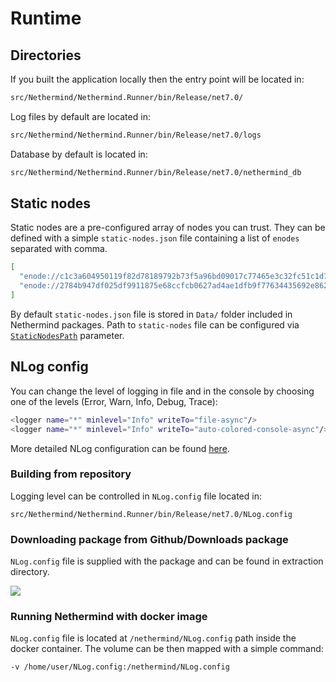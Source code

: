 # Runtime

## Directories

If you built the application locally then the entry point will be located in:

```bash
src/Nethermind/Nethermind.Runner/bin/Release/net7.0/
```

Log files by default are located in:

```bash
src/Nethermind/Nethermind.Runner/bin/Release/net7.0/logs
```

Database by default is located in:

```bash
src/Nethermind/Nethermind.Runner/bin/Release/net7.0/nethermind_db
```

## Static nodes

Static nodes are a pre-configured array of nodes you can trust. They can be defined with a simple `static-nodes.json` file containing a list of `enodes` separated with comma.

```bash
[
  "enode://c1c3a604950119f82d78189792b73f5a96bd09017c77465e3c32fc51c1d758a9a772ffddd58436d465342f2cfa6d4a442a49e526743f4d8354d7c5ce794c3ee5@127.0.0.1:30303",
  "enode://2784b947df025df9911875e68ccfcb0627ad4ae1dfb9f77634435692e8626508d9a6a04adff7719d3d73b25e72cbedee8d8e431492afbbd5fb4082e78c52d934@127.0.0.1:30303"
]
```

By default `static-nodes.json` file is stored in `Data/` folder included in Nethermind packages. Path to `static-nodes` file can be configured via [`StaticNodesPath`](../configuration/init.md) parameter.

## NLog config

You can change the level of logging in file and in the console by choosing one of the levels (Error, Warn, Info, Debug, Trace):

```bash
<logger name="*" minlevel="Info" writeTo="file-async"/>
<logger name="*" minlevel="Info" writeTo="auto-colored-console-async"/>
```

More detailed NLog configuration can be found [here](https://github.com/NLog/NLog/wiki/Configuration-file).

### Building from repository

Logging level can be controlled in `NLog.config` file located in:

```
src/Nethermind/Nethermind.Runner/bin/Release/net7.0/NLog.config
```

### Downloading package from Github/Downloads package

`NLog.config` file is supplied with the package and can be found in extraction directory.

![](</img/image(30).png>)

### Running Nethermind with docker image

`NLog.config` file is located at `/nethermind/NLog.config` path inside the docker container. The volume can be then mapped with a simple command:

```bash
-v /home/user/NLog.config:/nethermind/NLog.config
```
